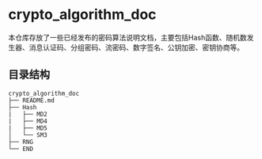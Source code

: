 # crypto_algorithm_doc
本仓库存放了一些已经发布的密码算法说明文档，主要包括Hash函数、随机数发生器、消息认证码、分组密码、流密码、数字签名、公钥加密、密钥协商等。
## 目录结构
```
crypto_algorithm_doc
├── README.md                                     
├── Hash                                    
|   ├── MD2                                      
|   ├── MD4                              
|   ├── MD5                                        
│   └── SM3                              
├── RNG
└── END
```
